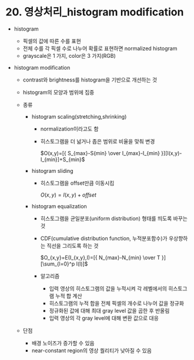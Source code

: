 # 20. 영상처리_histogram modification

- histogram
    - 픽셀의 값에 따른 수를 표현
    - 전체 수를 각 픽셀 수로 나누어 확률로 표현하면 normalized histogram
    - grayscale은 1 가지, color은 3 가지(RGB)
    
- histogram modification
    - contrast와 brightness를 histogram을 기반으로 개선하는 것
    - histogram의 모양과 범위에 집중
    - 종류
        - histogram scaling(stretching,shrinking)
            - normalization이라고도 함
            - 히스토그램을 더 넒거나 좁은 범위로 비율을 맞춰 변경
                
                $O(x,y)=[{ S_{max}-S{min} \over I_{max}-I_{min} }][I(x,y)-I_{min}]+S_{min}$
                
        - histogram sliding
            - 히스토그램을 offset만큼 이동시킴
                
                $O(x,y)=I(x,y)+offset$
                
        - histogram equalization
            - 히스토그램을 균일분포(uniform distribution) 형태를 띄도록 바꾸는 것
            - CDF(cumulative distribution function, 누적분포함수)가 우상향하는 직선을 그리도록 하는 것
                
                $O_{x,y}=E(I_{x,y},I)=[{ N_{max}-N_{min} \over T }][\sum_{l=0}^p I(l)]$
                
            - 알고리즘
                - 입력 영상의 히스토그램의 값을 누적시켜 각 레벨에서의 히스토그램 누적 합 계산
                - 히스토그램의 누적 합을 전체 픽셀의 개수로 나누어 값을 정규화
                - 정규화된 값에 대해 최대 gray level 값을 곱한 후 반올림
                - 입력 영상의 각 gray level에 대해 변환 값으로 대응
                
    - 단점
        - 배경 노이즈가 증가할 수 있음
        - near-constant region의 영상 퀄리티가 낮아질 수 있음